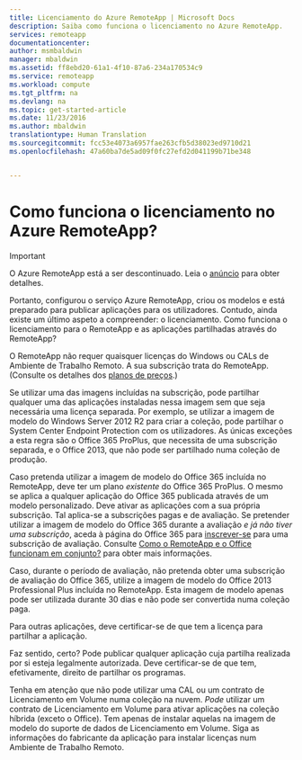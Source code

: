 ```yaml
---
title: Licenciamento do Azure RemoteApp | Microsoft Docs
description: Saiba como funciona o licenciamento no Azure RemoteApp.
services: remoteapp
documentationcenter: 
author: msmbaldwin
manager: mbaldwin
ms.assetid: ff8ebd20-61a1-4f10-87a6-234a170534c9
ms.service: remoteapp
ms.workload: compute
ms.tgt_pltfrm: na
ms.devlang: na
ms.topic: get-started-article
ms.date: 11/23/2016
ms.author: mbaldwin
translationtype: Human Translation
ms.sourcegitcommit: fcc53e4073a6957fae263cfb5d38023ed9710d21
ms.openlocfilehash: 47a60ba7de5ad09f0fc27efd2d041199b71be348


---
```

# <a name="how-does-licensing-work-in-azure-remoteapp"></a>Como funciona o licenciamento no Azure RemoteApp?
> [!IMPORTANT]
> O Azure RemoteApp está a ser descontinuado. Leia o [anúncio](https://go.microsoft.com/fwlink/?linkid=821148) para obter detalhes.
> 
> 

Portanto, configurou o serviço Azure RemoteApp, criou os modelos e está preparado para publicar aplicações para os utilizadores. Contudo, ainda existe um último aspeto a compreender: o licenciamento. Como funciona o licenciamento para o RemoteApp e as aplicações partilhadas através do RemoteApp?

O RemoteApp não requer quaisquer licenças do Windows ou CALs de Ambiente de Trabalho Remoto. A sua subscrição trata do RemoteApp. (Consulte os detalhes dos [planos de preços](https://azure.microsoft.com/pricing/details/remoteapp).)

Se utilizar uma das imagens incluídas na subscrição, pode partilhar qualquer uma das aplicações instaladas nessa imagem sem que seja necessária uma licença separada. Por exemplo, se utilizar a imagem de modelo do Windows Server 2012 R2 para criar a coleção, pode partilhar o System Center Endpoint Protection com os utilizadores. As únicas exceções a esta regra são o Office 365 ProPlus, que necessita de uma subscrição separada, e o Office 2013, que não pode ser partilhado numa coleção de produção.

Caso pretenda utilizar a imagem de modelo do Office 365 incluída no RemoteApp, deve ter um plano *existente* do Office 365 ProPlus. O mesmo se aplica a qualquer aplicação do Office 365 publicada através de um modelo personalizado. Deve ativar as aplicações com a sua própria subscrição. Tal aplica-se a subscrições pagas e de avaliação. Se pretender utilizar a imagem de modelo do Office 365 durante a avaliação *e já não tiver uma subscrição*, aceda à página do Office 365 para [inscrever-se](https://go.microsoft.com/fwlink/p/?LinkID=403802) para uma subscrição de avaliação. Consulte [Como o RemoteApp e o Office funcionam em conjunto?](remoteapp-o365.md) para obter mais informações.

Caso, durante o período de avaliação, não pretenda obter uma subscrição de avaliação do Office 365, utilize a imagem de modelo do Office 2013 Professional Plus incluída no RemoteApp. Esta imagem de modelo apenas pode ser utilizada durante 30 dias e não pode ser convertida numa coleção paga.

Para outras aplicações, deve certificar-se de que tem a licença para partilhar a aplicação.

Faz sentido, certo? Pode publicar qualquer aplicação cuja partilha realizada por si esteja legalmente autorizada. Deve certificar-se de que tem, efetivamente, direito de partilhar os programas.

Tenha em atenção que não pode utilizar uma CAL ou um contrato de Licenciamento em Volume numa coleção na nuvem. *Pode* utilizar um contrato de Licenciamento em Volume para ativar aplicações na coleção híbrida (exceto o Office). Tem apenas de instalar aquelas na imagem de modelo do suporte de dados de Licenciamento em Volume. Siga as informações do fabricante da aplicação para instalar licenças num Ambiente de Trabalho Remoto.




<!--HONumber=Dec16_HO1-->


